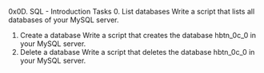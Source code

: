 0x0D. SQL - Introduction
Tasks
0. List databases
Write a script that lists all databases of your MySQL server.
1. Create a database
Write a script that creates the database hbtn_0c_0 in your MySQL server.
2. Delete a database
Write a script that deletes the database hbtn_0c_0 in your MySQL server.
